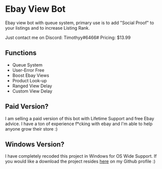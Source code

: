 # Ebay View Bot
Ebay view bot with queue system, primary use is to add "Social Proof" to your listings and to increase Listing Rank.

Just contact me on Discord: Timothyy#6466#
Pricing: $13.99

## Functions
- Queue System
- User-Error Free
- Boost Ebay Views
- Product Look-up
- Ranged View Delay
- Custom View Delay


## Paid Version?
I am selling a paid version of this bot with Lifetime Support and free Ebay advice. I have a ton of experience f*cking with ebay and I'm able to help anyone grow their store :)

## Windows Version?
I have completely recoded this project in Windows for OS Wide Support. If you would like a download the project resides <a href="https://github.com/gothboiclique/Ebay-View-Bot-Windows">here</a> on my Github profile :)
